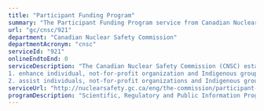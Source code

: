 ```yaml
---
title: "Participant Funding Program"
summary: "The Participant Funding Program service from Canadian Nuclear Safety Commission is not available end-to-end online, according to the GC Service Inventory."
url: "gc/cnsc/921"
department: "Canadian Nuclear Safety Commission"
departmentAcronym: "cnsc"
serviceId: "921"
onlineEndtoEnd: 0
serviceDescription: "The Canadian Nuclear Safety Commission (CNSC) established the Participant Funding Program (PFP) in 2011 to:
1. enhance individual, not-for-profit organization and Indigenous group participation in the CNSC’s environmental assessment (EA) and licensing processes for major nuclear facilities (e.g., uranium mines, nuclear power plants, nuclear substance processing, or nuclear waste facilities).
2. assist individuals, not-for-profit organizations and Indigenous groups to bring value-added information to the Commission through informed and topic-specific interventions related to EAs and licensing (i.e., new, distinctive and relevant information that contributes to a better understanding of the anticipated effects of a project)."
serviceUrl: "http://nuclearsafety.gc.ca/eng/the-commission/participant-funding-program/index.cfm"
programDescription: "Scientific, Regulatory and Public Information Program"
---
```

